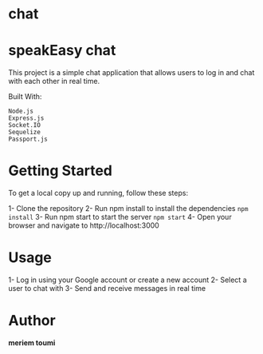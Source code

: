 # chat
# speakEasy chat
This project is a simple chat application that allows users to log in and chat with each other in real time.

Built With:
```
Node.js
Express.js
Socket.IO
Sequelize
Passport.js
```
# Getting Started
To get a local copy up and running, follow these steps:

1- Clone the repository
2- Run npm install to install the dependencies
```npm install```
3- Run npm start to start the server
```npm start```
4- Open your browser and navigate to http://localhost:3000

# Usage
1- Log in using your Google account or create a new account
2- Select a user to chat with
3- Send and receive messages in real time

# Author
**meriem toumi**



